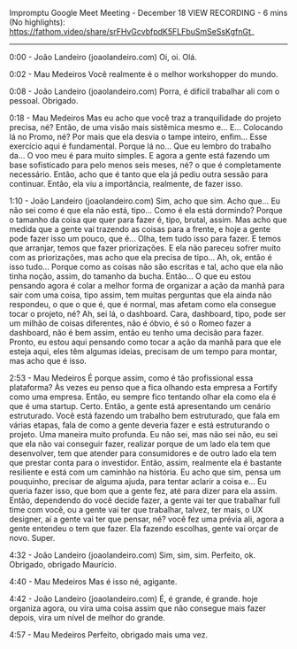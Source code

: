 Impromptu Google Meet Meeting - December 18
VIEW RECORDING - 6 mins (No highlights): https://fathom.video/share/srFHvGcvbfpdK5FLFbuSmSeSsKgfnGt_

---

0:00 - João Landeiro (joaolandeiro.com)
  Oi, oi. Olá.

0:02 - Mau Medeiros
  Você realmente é o melhor workshopper do mundo.

0:08 - João Landeiro (joaolandeiro.com)
  Porra, é difícil trabalhar ali com o pessoal. Obrigado.

0:18 - Mau Medeiros
  Mas eu acho que você traz a tranquilidade do projeto precisa, né? Então, de uma visão mais sistêmica mesmo e...  E... Colocando lá no Promo, né? Por mais que ela desvia o tampe inteiro, enfim... Esse exercício aqui é fundamental.  Porque lá no... Que eu lembro do trabalho da... O voo meu é para muito simples. E agora a gente está fazendo um base sofisticado para pelo menos seis meses, né?  o que é completamente necessário. Então, acho que é tanto que ela já pediu outra sessão para continuar. Então, ela viu a importância, realmente, de fazer isso.

1:10 - João Landeiro (joaolandeiro.com)
  Sim, acho que sim. Acho que... Eu não sei como é que ela não está, tipo... Como é ela está dormindo?  Porque o tamanho da coisa que quer para fazer é, tipo, brutal, assim. Mas acho que medida que a gente vai trazendo as coisas para a frente, e hoje a gente pode fazer isso um pouco, que é...  Olha, tem tudo isso para fazer. E temos que arranjar, temos que fazer priorizações. E ela não pareceu sofrer muito com as priorizações, mas acho que ela precisa de tipo...  Ah, ok, então é isso tudo... Porque como as coisas não são escritas e tal, acho que ela não tinha noção, assim, do tamanho da bucha.  Então... O que eu estou pensando agora é colar a melhor forma de organizar a ação da manhã para sair com uma coisa, tipo assim, tem muitas perguntas que ela ainda não respondeu, o que o que é, que é normal, mas afetam como ela consegue tocar o projeto, né?  Ah, sei lá, o dashboard. Cara, dashboard, tipo, pode ser um milhão de coisas diferentes, não é óbvio, é só o Romeo fazer a dashboard, não é bem assim, então eu tenho uma decisão para fazer.  Pronto, eu estou aqui pensando como tocar a ação da manhã para que ele esteja aqui, eles têm algumas ideias, precisam de um tempo para montar, mas acho que é isso.

2:53 - Mau Medeiros
  É porque assim, como é tão profissional essa plataforma? Às vezes eu penso que a fica olhando esta empresa a Fortify como uma empresa.  Então, eu sempre fico tentando olhar ela como ela é que é uma startup. Certo. Então, a gente está apresentando um cenário estruturado.  Você está fazendo um trabalho bem estruturado, que fala em várias etapas, fala de como a gente deveria fazer e está estruturando o projeto.  Uma maneira muito profunda. Eu não sei, mas não sei não, eu sei que ela não vai conseguir fazer, realizar porque de um lado ela tem que desenvolver, tem que atender para consumidores e de outro lado ela tem que prestar conta para o investidor.  Então, assim, realmente ela é bastante resiliente e está com um caminhão na história. Eu acho que sim, pensa um pouquinho, precisar de alguma ajuda, para tentar aclarir a coisa e...  Eu queria fazer isso, que bom que a gente fez, até para dizer para ela assim. Então, dependendo do você decide fazer, a gente vai ter que trabalhar full time com você, ou a gente vai ter que trabalhar, talvez, ter mais, o UX designer, aí a gente vai ter que pensar, né?  você fez uma prévia ali, agora a gente entendeu o tem que fazer. Ela fazendo escolhas, gente vai orçar de novo.  Super.

4:32 - João Landeiro (joaolandeiro.com)
  Sim, sim, sim. Perfeito, ok. Obrigado, obrigado Maurício.

4:40 - Mau Medeiros
  Mas é isso né, agigante.

4:42 - João Landeiro (joaolandeiro.com)
  É, é grande, é grande. hoje organiza agora, ou vira uma coisa assim que não consegue mais fazer depois, vira um nível de melhor do grande.

4:57 - Mau Medeiros
  Perfeito, obrigado mais uma vez.